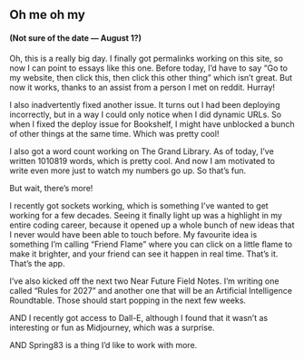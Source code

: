 
## Oh me oh my
#### (Not sure of the date — August 1?)

Oh, this is a really big day. I finally got permalinks working on this site, so now I can point to essays like this one. Before today, I’d have to say “Go to my website, then click this, then click this other thing” which isn’t great. But now it works, thanks to an assist from a person I met on reddit. Hurray!

I also inadvertently fixed another issue. It turns out I had been deploying incorrectly, but in a way I could only notice when I did dynamic URLs. So when I fixed the deploy issue for Bookshelf, I might have unblocked a bunch of other things at the same time. Which was pretty cool!

I also got a word count working on The Grand Library. As of today, I’ve written 1010819 words, which is pretty cool. And now I am motivated to write even more just to watch my numbers go up. So that’s fun.

But wait, there’s more!

I recently got sockets working, which is something I’ve wanted to get working for a few decades. Seeing it finally light up was a highlight in my entire coding career, because it opened up a whole bunch of new ideas that I never would have been able to touch before. My favourite idea is something I’m calling “Friend Flame” where you can click on a little flame to make it brighter, and your friend can see it happen in real time. That’s it. That’s the app.

I’ve also kicked off the next two Near Future Field Notes. I’m writing one called “Rules for 2027” and another one that will be an Artificial Intelligence Roundtable. Those should start popping in the next few weeks.

AND I recently got access to Dall-E, although I found that it wasn’t as interesting or fun as Midjourney, which was a surprise.

AND Spring83 is a thing I’d like to work with more.



